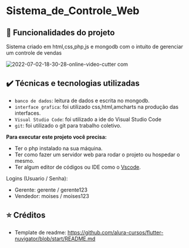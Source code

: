 # Sistema_de_Controle_Web

## 🔨 Funcionalidades do projeto
Sistema criado em html,css,php,js e mongodb com o intuito de gerenciar um controle de vendas

![2022-07-02-18-30-28-_online-video-cutter com_](https://user-images.githubusercontent.com/86939796/177292055-bea9a5b9-8278-4346-ada2-923b85713e11.gif)


## ✔️ Técnicas e tecnologias utilizadas
- `banco de dados`: leitura de dados e escrita no mongodb.
- `interface grafica`: foi utilizado css,html,amcharts na produção das interfaces.
- `Visual Studio Code`: foi utilizado a ide do Visual Studio Code
- `git`: foi utilizado o git para trabalho coletivo.

**Para executar este projeto você precisa:**

- Ter o php instalado na sua máquina.
- Ter como fazer um servidor web para rodar o projeto ou hospedar o mesmo.
- Ter algum editor de códigos ou IDE como o [Vscode](https://code.visualstudio.com/download). 

Logins (Usuario / Senha):
- Gerente: gerente / gerente123
- Vendedor: moises / moises123

## ⭐ Créditos
- Template de readme: https://github.com/alura-cursos/flutter-nuvigator/blob/start/README.md

